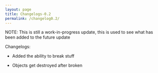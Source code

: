 ```yaml
---
layout: page
title: Changelogs-0.2
permalink: /changelog0.2/
---
```


NOTE: This is still a work-in-progress update, this is used to see what has been added to the future update

Changelogs:

- Added the ability to break stuff

- Objects get destroyed after broken

